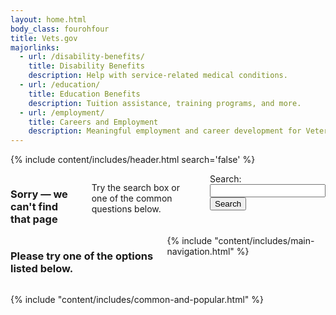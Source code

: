 ```yaml
---
layout: home.html
body_class: fourohfour
title: Vets.gov
majorlinks:
  - url: /disability-benefits/
    title: Disability Benefits
    description: Help with service-related medical conditions.
  - url: /education/
    title: Education Benefits
    description: Tuition assistance, training programs, and more.
  - url: /employment/
    title: Careers and Employment
    description: Meaningful employment and career development for Veterans and their families.
---
```

{% include content/includes/header.html search='false' %}
<div id="content" class="interior">
  <div class="main home" role="main">
    <div class="section three">
      <div class="primary">
        <div class="row">
          <div class="small-12 medium-10 medium-offset-1 columns text-center usa-content">
            <h3>Sorry — we can't find that page</h3>
            <p>
              Try the search box or one of the common questions below.
            </p>
            <div class="call-out">
              <form accept-charset="UTF-8" action="https://search.vets.gov/search" id="search_form" class="full-width" method="get">
                <div style="margin:0;padding:0;display:inline">
                  <input name="utf8" type="hidden" value="&#x2713;" /></div>
                <input id="affiliate" name="affiliate" type="hidden" value="vets.gov_search" />
                <label for="mobile-query">Search:</label>
                <div class="row collapse">
                  <div class="small-9 columns">
                    <input autocomplete="off" class="usagov-search-autocomplete full-width" id="mobile-query" name="query" type="text" />
                  </div>
                  <div class="small-3 columns">
                    <input name="commit" type="submit" value="Search" />
                  </div>
                </div>
              </form>
            </div>
          </div>
        </div>
      </div>
    </div>
  </div>

<div class="main home" role="main">

  <div class="section main-menu">
    <div class="row">
      <div class="small-12 columns">
        <h3>Please try one of the options listed below.</h3>
        {% include "content/includes/main-navigation.html" %}
      </div>
    </div>
  </div>

  {% include "content/includes/common-and-popular.html" %}
</div>
<script>
  var usasearch_config = { siteHandle:"vets.gov_search" };
  var script = document.createElement("script");
  script.src = "https://search.usa.gov/javascripts/remote.loader.js";
  document.getElementsByTagName("head")[0].appendChild(script);
</script>
